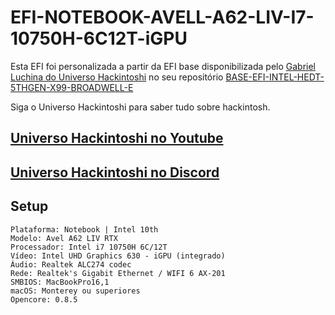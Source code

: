 # EFI-NOTEBOOK-AVELL-A62-LIV-I7-10750H-6C12T-iGPU

Esta EFI foi personalizada a partir da EFI base disponibilizada pelo [Gabriel Luchina do Universo Hackintoshi](https://github.com/luchina-gabriel) no seu repositório [BASE-EFI-INTEL-HEDT-5THGEN-X99-BROADWELL-E](https://github.com/luchina-gabriel/BASE-EFI-INTEL-DESKTOP-10THGEN-COMET-LAKE)

Siga o Universo Hackintoshi para saber tudo sobre hackintosh.

## [Universo Hackintoshi no Youtube](https://www.youtube.com/c/GabrielLuchina)

## [Universo Hackintoshi no Discord](https://universohackintosh.com/DISCORD)

## Setup

```
Plataforma: Notebook | Intel 10th
Modelo: Avel A62 LIV RTX
Processador: Intel i7 10750H 6C/12T
Vídeo: Intel UHD Graphics 630 - iGPU (integrado)
Áudio: Realtek ALC274 codec
Rede: Realtek's Gigabit Ethernet / WIFI 6 AX-201
SMBIOS: MacBookPro16,1
macOS: Monterey ou superiores
Opencore: 0.8.5
```